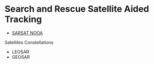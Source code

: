 Search and Rescue Satellite Aided Tracking
==

- [SARSAT NOOA](http://www.sarsat.noaa.gov/)

Satellites Constellations

- LEOSAR
- GEOSAR